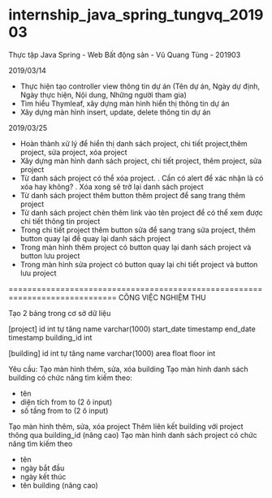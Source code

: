 # internship_java_spring_tungvq_201903
Thực tập Java Spring - Web Bất động sản - Vũ Quang Tùng - 201903

2019/03/14
+ Thực hiện tạo controller view thông tin dự án (Tên dự án, Ngày dự định, Ngày thực hiện, Nội dung, Những người tham gia)
+ Tìm hiểu Thymleaf, xây dựng màn hình hiển thị thông tin dự án
+ Xây dựng màn hình insert, update, delete thông tin dự án


2019/03/25
+ Hoàn thành xử lý để hiển thị danh sách project, chi tiết project,thêm project, sửa project, xóa project
+ Xây dựng màn hình danh sách project, chi tiết project, thêm project, sửa project
+ Từ danh sách project có thể xóa project. . Cần có alert để xác nhận là có xóa hay không? . Xóa xong sẽ trở lại danh sách project
+ Từ danh sách project thêm button thêm project để sang trang thêm project
+ Từ danh sách project chèn thêm link vào tên project để có thể xem được chi tiết thông tin project
+ Trong chi tiết project thêm button sửa để sang trang sửa project, thêm button quay lại để quay lại danh sách project
+ Trong màn hình thêm project có button quay lại danh sách project và button lưu project
+ Trong màn hình sửa project có button quay lại chi tiết project và button lưu project

=============================================================================
CÔNG VIỆC NGHIỆM THU

Tạo 2 bảng trong cơ sở dữ liệu

[project]
id int tự tăng
name varchar(1000)
start_date timestamp
end_date timestamp
building_id int

[building]
id int tự tăng
name varchar(1000)
area float
floor int

Yêu cầu:
Tạo màn hình thêm, sửa, xóa building
Tạo màn hình danh sách building có chức năng tìm kiếm theo:
 + tên
 + diện tích from to (2 ô input)
 + số tầng from to (2 ô input)

Tạo màn hình thêm, sửa, xóa project
Thêm liên kết building với project thông qua building_id (nâng cao)
Tạo màn hình danh sách project có chức năng tìm kiếm theo 
 + tên
 + ngày bắt đầu
 + ngày kết thúc
 + tên building (nâng cao)
